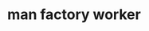 ---
layout: smileys&emotion
title: man factory worker
emoji: man_factory_worker
permalink: 👨‍🏭.html
image: assets/img/3moji/man_factory_worker.png
---